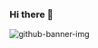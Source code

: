 ### Hi there 👋
![github-banner-img](https://github.com/Aaban-Nayeem/Aaban-Nayeem/assets/87091983/0fac0532-bbf6-4340-952a-c3a01c6a54ea)

<!--
**Aaban-Nayeem/Aaban-Nayeem** is a ✨ _special_ ✨ repository because its `README.md` (this file) appears on your GitHub profile.

Here are some id![github-header-image](https://github.com/Aaban-Nayeem/Aaban-Nayeem/assets/87091983/83272110-2617-4619-805e-006edab74937)
eas to get you started:

- 🔭 I’m currently working on ...
- 🌱 I’m currently learning ...
- 👯 I’m looking to collaborate on ...
- 🤔 I’m looking for help with ...
- 💬 Ask me about ...
- 📫 How to reach me: ...
- 😄 Pronouns: ...
- ⚡ Fun fact: ...
-->
